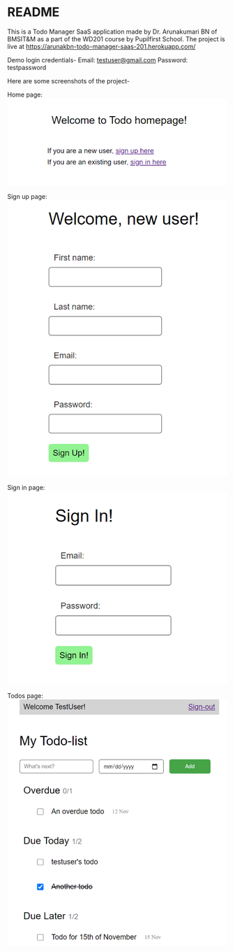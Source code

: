 # README

This is a Todo Manager SaaS application made by Dr. Arunakumari BN of BMSIT&M as a part of the WD201 course by Pupilfirst School.
The project is live at https://arunakbn-todo-manager-saas-201.herokuapp.com/


Demo login credentials-
Email: testuser@gmail.com
Password: testpassword


Here are some screenshots of the project-

Home page:
![alt text](https://raw.githubusercontent.com/arunakbn/todo_manager/main/WD201%20Screenshots%20for%20README.md/1.png)

Sign up page:
![alt text](https://raw.githubusercontent.com/arunakbn/todo_manager/main/WD201%20Screenshots%20for%20README.md/2.png)

Sign in page:
![alt text](https://raw.githubusercontent.com/arunakbn/todo_manager/main/WD201%20Screenshots%20for%20README.md/3.png)

Todos page:
![alt text](https://raw.githubusercontent.com/arunakbn/todo_manager/main/WD201%20Screenshots%20for%20README.md/4.png)
